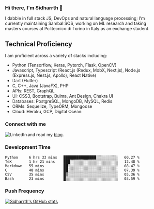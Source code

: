 ### Hi there, I'm Sidharrth 👋

I dabble in full stack JS, DevOps and natural language processing; I'm currently maintaining Sambal SOS, working on ML research and taking masters courses at Politecnico di Torino in Italy as an exchange student. 

## Technical Proficiency
I am proficient across a variety of stacks including:
- Python (Tensorflow, Keras, Pytorch, Flask, OpenCV)
- Javascript, Typescript (React.js (Redux, MobX, Next.js), Node.js (Express.js, Nest.js, Apollo), React Native)
- Dart (Flutter)
- C, C++, Java (JavaFX), PHP
- APIs: REST, GraphQL
- UI: CSS3, Bootstrap, Bulma, Ant Design, Chakra UI
- Databases: PostgreSQL, MongoDB, MySQL, Redis
- ORMs: Sequelize, TypeORM, Mongoose
- Cloud: Heroku, GCP, Digital Ocean

### Connect with me

[<img align="left" alt="LinkedIn" src="https://img.shields.io/badge/linkedin-%230077B5.svg?&style=for-the-badge&logo=linkedin&logoColor=white" />][linkedin]
and read my [blog].


### Development Time
<!--START_SECTION:waka-->

```text
Python     6 hrs 33 mins   ███████████████░░░░░░░░░░   60.27 %
TeX        1 hr 21 mins    ███░░░░░░░░░░░░░░░░░░░░░░   12.48 %
Markdown   55 mins         ██░░░░░░░░░░░░░░░░░░░░░░░   08.47 %
C          48 mins         ██░░░░░░░░░░░░░░░░░░░░░░░   07.39 %
CSV        35 mins         █▒░░░░░░░░░░░░░░░░░░░░░░░   05.36 %
Bash       23 mins         █░░░░░░░░░░░░░░░░░░░░░░░░   03.59 %
```

<!--END_SECTION:waka-->

### Push Frequency
[![Sidharrth's GitHub stats](https://github-readme-stats.vercel.app/api?username=sidharrth2002&show_icons=true)](https://github.com/sidharrth2002/github-readme-stats)

[site]: https://sidharrth.me/
[blog]: https://mathsforgeeks.org/blog
[linkedin]: https://www.linkedin.com/in/sidharrth-nagappan/
